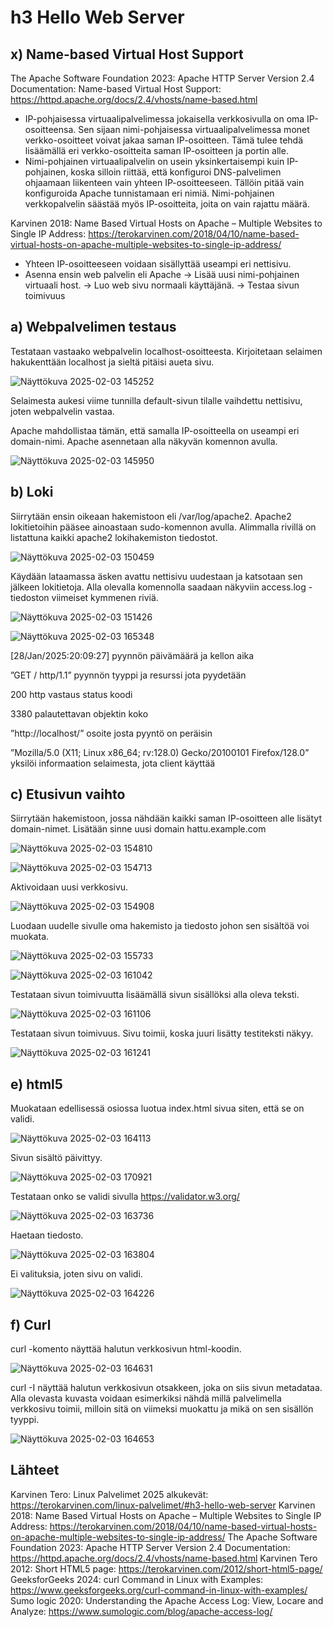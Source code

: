 # h3 Hello Web Server
## x) Name-based Virtual Host Support
The Apache Software Foundation 2023: Apache HTTP Server Version 2.4 Documentation: Name-based Virtual Host Support: https://httpd.apache.org/docs/2.4/vhosts/name-based.html

-	IP-pohjaisessa virtuaalipalvelimessa jokaisella verkkosivulla on oma IP-osoitteensa. Sen sijaan nimi-pohjaisessa virtuaalipalvelimessa monet verkko-osoitteet voivat jakaa saman IP-osoitteen. Tämä tulee tehdä lisäämällä eri verkko-osoitteita saman IP-osoitteen ja portin alle.
-	Nimi-pohjainen virtuaalipalvelin on usein yksinkertaisempi kuin IP-pohjainen, koska silloin riittää, että konfiguroi DNS-palvelimen ohjaamaan liikenteen vain yhteen IP-osoitteeseen. Tällöin pitää vain konfiguroida Apache tunnistamaan eri nimiä. Nimi-pohjainen verkkopalvelin säästää myös IP-osoitteita, joita on vain rajattu määrä.

Karvinen 2018: Name Based Virtual Hosts on Apache – Multiple Websites to Single IP Address: https://terokarvinen.com/2018/04/10/name-based-virtual-hosts-on-apache-multiple-websites-to-single-ip-address/
-	Yhteen IP-osoitteeseen voidaan sisällyttää useampi eri nettisivu.
-	Asenna ensin web palvelin eli Apache → Lisää uusi nimi-pohjainen virtuaali host. → Luo web sivu normaali käyttäjänä. → Testaa sivun toimivuus

## a) Webpalvelimen testaus
Testataan vastaako webpalvelin localhost-osoitteesta. Kirjoitetaan selaimen hakukenttään localhost ja sieltä pitäisi aueta sivu.

![Näyttökuva 2025-02-03 145252](https://github.com/user-attachments/assets/a9ebbf54-251a-408a-bf1d-60dcea97414b)


Selaimesta aukesi viime tunnilla default-sivun tilalle vaihdettu nettisivu, joten webpalvelin vastaa.

Apache mahdollistaa tämän, että samalla IP-osoitteella on useampi eri domain-nimi. Apache asennetaan alla näkyvän komennon avulla.

![Näyttökuva 2025-02-03 145950](https://github.com/user-attachments/assets/ab88d4e7-ed4c-434a-8568-305e6781e18e)


## b) Loki
Siirrytään ensin oikeaan hakemistoon eli /var/log/apache2. Apache2 lokitietoihin pääsee ainoastaan sudo-komennon avulla. Alimmalla rivillä on listattuna kaikki apache2 lokihakemiston tiedostot.

![Näyttökuva 2025-02-03 150459](https://github.com/user-attachments/assets/eb2182f4-1626-458b-9d67-4e5cf67165bf)


Käydään lataamassa äsken avattu nettisivu uudestaan ja katsotaan sen jälkeen lokitietoja. Alla olevalla komennolla saadaan näkyviin access.log -tiedoston viimeiset kymmenen riviä.

![Näyttökuva 2025-02-03 151426](https://github.com/user-attachments/assets/0acee7d9-e240-48c8-804d-c1727b7354b4)

![Näyttökuva 2025-02-03 165348](https://github.com/user-attachments/assets/e16e85c1-fe4e-422a-b05e-15768126dc5a)


[28/Jan/2025:20:09:27] pyynnön päivämäärä ja kellon aika

”GET / http/1.1” pyynnön tyyppi ja resurssi jota pyydetään

200 http vastaus status koodi

3380 palautettavan objektin koko

”http://localhost/” osoite josta pyyntö on peräisin

”Mozilla/5.0 (X11; Linux x86_64; rv:128.0) Gecko/20100101 Firefox/128.0”  yksilöi informaation selaimesta, jota client käyttää

## c) Etusivun vaihto
Siirrytään hakemistoon, jossa nähdään kaikki saman IP-osoitteen alle lisätyt domain-nimet. Lisätään sinne uusi domain hattu.example.com

![Näyttökuva 2025-02-03 154810](https://github.com/user-attachments/assets/30bee7a4-f567-423e-a535-4640f37dafb0)

![Näyttökuva 2025-02-03 154713](https://github.com/user-attachments/assets/7915f301-31ea-43c7-bc66-cc5b6914ce6b)


Aktivoidaan uusi verkkosivu.

![Näyttökuva 2025-02-03 154908](https://github.com/user-attachments/assets/bb01821f-e931-4256-a646-d06c9b172617)


Luodaan uudelle sivulle oma hakemisto ja tiedosto johon sen sisältöä voi muokata.

![Näyttökuva 2025-02-03 155733](https://github.com/user-attachments/assets/1c4ba8b7-a04d-4ec7-9216-687985a07a4f)

![Näyttökuva 2025-02-03 161042](https://github.com/user-attachments/assets/b211431f-fc2d-4c41-b700-f5d2f57c589e)



Testataan sivun toimivuutta lisäämällä sivun sisällöksi alla oleva teksti.

![Näyttökuva 2025-02-03 161106](https://github.com/user-attachments/assets/a768dc27-1a57-476c-b02e-758d6fb44e81)


Testataan sivun toimivuus. Sivu toimii, koska juuri lisätty testiteksti näkyy.

![Näyttökuva 2025-02-03 161241](https://github.com/user-attachments/assets/ee9f9f35-1ce7-46f3-b34e-1e3b1e1676c0)


## e) html5
Muokataan edellisessä osiossa luotua index.html sivua siten, että se on validi.

![Näyttökuva 2025-02-03 164113](https://github.com/user-attachments/assets/617a53c1-ed88-44f6-bbb2-0328dfdc0492)


Sivun sisältö päivittyy.

![Näyttökuva 2025-02-03 170921](https://github.com/user-attachments/assets/ddf7799e-fe73-4f43-898b-088f1f1a2ac0)


Testataan onko se validi sivulla https://validator.w3.org/

![Näyttökuva 2025-02-03 163736](https://github.com/user-attachments/assets/876f5bff-5fa5-4129-8678-d30305a1cf74)


Haetaan tiedosto.

![Näyttökuva 2025-02-03 163804](https://github.com/user-attachments/assets/002c01b5-02da-4d45-9cb3-6dd6f95d6c53)


Ei valituksia, joten sivu on validi.

![Näyttökuva 2025-02-03 164226](https://github.com/user-attachments/assets/4165aa15-1cb2-4eb7-bee2-437b6877d84f)


## f) Curl
curl -komento näyttää halutun verkkosivun html-koodin.

![Näyttökuva 2025-02-03 164631](https://github.com/user-attachments/assets/16b21d3e-42a1-45ea-9710-590276d9fade)


curl -I näyttää halutun verkkosivun otsakkeen, joka on siis sivun metadataa. Alla olevasta kuvasta voidaan esimerkiksi nähdä millä palvelimella verkkosivu toimii, milloin sitä on viimeksi muokattu ja mikä on sen sisällön tyyppi.

![Näyttökuva 2025-02-03 164653](https://github.com/user-attachments/assets/cd198cb2-0bdc-43c7-a47e-319b90ba7cc3)


## Lähteet
Karvinen Tero: Linux Palvelimet 2025 alkukevät: https://terokarvinen.com/linux-palvelimet/#h3-hello-web-server
Karvinen 2018: Name Based Virtual Hosts on Apache – Multiple Websites to Single IP Address: https://terokarvinen.com/2018/04/10/name-based-virtual-hosts-on-apache-multiple-websites-to-single-ip-address/
The Apache Software Foundation 2023: Apache HTTP Server Version 2.4 Documentation: https://httpd.apache.org/docs/2.4/vhosts/name-based.html
Karvinen Tero 2012: Short HTML5 page: https://terokarvinen.com/2012/short-html5-page/
GeeksforGeeks 2024: curl Command in Linux with Examples: https://www.geeksforgeeks.org/curl-command-in-linux-with-examples/
Sumo logic 2020: Understanding the Apache Access Log: View, Locare and Analyze: https://www.sumologic.com/blog/apache-access-log/
